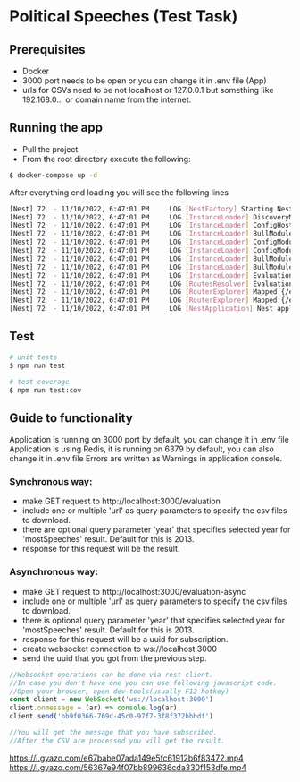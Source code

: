 # Political Speeches (Test Task)

## Prerequisites

- Docker
- 3000 port needs to be open or you can change it in .env file (App)
- urls for CSVs need to be not localhost or 127.0.0.1 but something like 192.168.0... or domain name from the internet.

## Running the app

- Pull the project
- From the root directory execute the following:
```bash
$ docker-compose up -d
```
After everything end loading you will see the following lines

```bash
[Nest] 72  - 11/10/2022, 6:47:01 PM     LOG [NestFactory] Starting Nest application...
[Nest] 72  - 11/10/2022, 6:47:01 PM     LOG [InstanceLoader] DiscoveryModule dependencies initialized +16ms
[Nest] 72  - 11/10/2022, 6:47:01 PM     LOG [InstanceLoader] ConfigHostModule dependencies initialized +0ms
[Nest] 72  - 11/10/2022, 6:47:01 PM     LOG [InstanceLoader] BullModule dependencies initialized +1ms
[Nest] 72  - 11/10/2022, 6:47:01 PM     LOG [InstanceLoader] ConfigModule dependencies initialized +0ms
[Nest] 72  - 11/10/2022, 6:47:01 PM     LOG [InstanceLoader] ConfigModule dependencies initialized +0ms
[Nest] 72  - 11/10/2022, 6:47:01 PM     LOG [InstanceLoader] BullModule dependencies initialized +0ms
[Nest] 72  - 11/10/2022, 6:47:01 PM     LOG [InstanceLoader] BullModule dependencies initialized +4ms
[Nest] 72  - 11/10/2022, 6:47:01 PM     LOG [InstanceLoader] EvaluationModule dependencies initialized +0ms
[Nest] 72  - 11/10/2022, 6:47:01 PM     LOG [RoutesResolver] EvaluationController {/}: +6ms
[Nest] 72  - 11/10/2022, 6:47:01 PM     LOG [RouterExplorer] Mapped {/evaluation, GET} route +2ms
[Nest] 72  - 11/10/2022, 6:47:01 PM     LOG [RouterExplorer] Mapped {/evaluation-async, GET} route +0ms
[Nest] 72  - 11/10/2022, 6:47:01 PM     LOG [NestApplication] Nest application successfully started +3ms
```

## Test

```bash
# unit tests
$ npm run test

# test coverage
$ npm run test:cov
```

## Guide to functionality

Application is running on 3000 port by default, you can change it in .env file
Application is using Redis, it is running on 6379 by default, you can also change it in .env file
Errors are written as Warnings in application console.

### Synchronous way:
- make GET request to http://localhost:3000/evaluation
- include one or multiple 'url' as query parameters to specify the csv files to download.
- there are optional query parameter 'year' that specifies selected year for 'mostSpeeches' result. Default for this is 2013.
- response for this request will be the result.

### Asynchronous way:
- make GET request to http://localhost:3000/evaluation-async
- include one or multiple 'url' as query parameters to specify the csv files to download.
- there is optional query parameter 'year' that specifies selected year for 'mostSpeeches' result. Default for this is 2013.
- response for this request will be a uuid for subscription.
- create websocket connection to ws://localhost:3000
- send the uuid that you got from the previous step.

```javascript
//Websocket operations can be done via rest client. 
//In case you don't have one you can use following javascript code.
//Open your browser, open dev-tools(usually F12 hotkey)
const client = new WebSocket('ws://localhost:3000')
client.onmessage = (ar) => console.log(ar)
client.send('bb9f0366-769d-45c0-97f7-3f8f372bbbdf')

//You will get the message that you have subscribed.
//After the CSV are processed you will get the result.
```

https://i.gyazo.com/e67babe07ada149e5fc61912b6f83472.mp4
https://i.gyazo.com/56367e94f07bb899636cda330f153dfe.mp4
